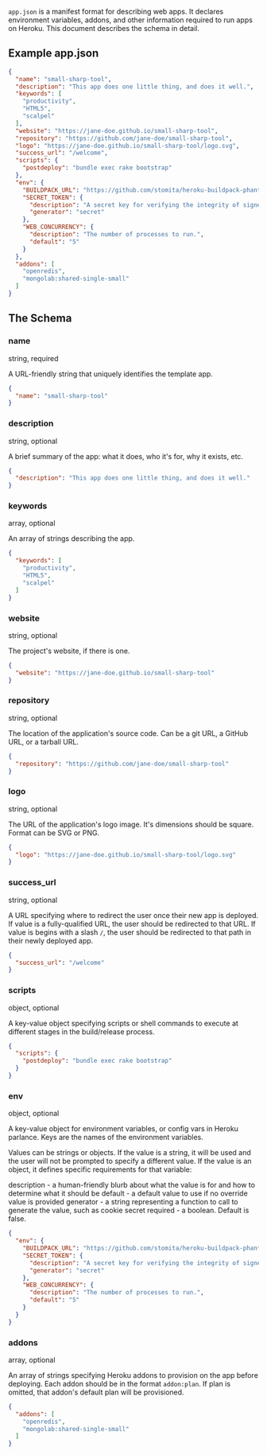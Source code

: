 `app.json` is a manifest format for describing web apps. It declares environment
variables, addons, and other information required to run apps on Heroku. This document describes the schema in detail.

## Example app.json

```json
{
  "name": "small-sharp-tool",
  "description": "This app does one little thing, and does it well.",
  "keywords": [
    "productivity",
    "HTML5",
    "scalpel"
  ],
  "website": "https://jane-doe.github.io/small-sharp-tool",
  "repository": "https://github.com/jane-doe/small-sharp-tool",
  "logo": "https://jane-doe.github.io/small-sharp-tool/logo.svg",
  "success_url": "/welcome",
  "scripts": {
    "postdeploy": "bundle exec rake bootstrap"
  },
  "env": {
    "BUILDPACK_URL": "https://github.com/stomita/heroku-buildpack-phantomjs",
    "SECRET_TOKEN": {
      "description": "A secret key for verifying the integrity of signed cookies.",
      "generator": "secret"
    },
    "WEB_CONCURRENCY": {
      "description": "The number of processes to run.",
      "default": "5"
    }
  },
  "addons": [
    "openredis",
    "mongolab:shared-single-small"
  ]
}
```

## The Schema

### name

string, required

A URL-friendly string that uniquely identifies the template app.

```json
{
  "name": "small-sharp-tool"
}
```
### description

string, optional

A brief summary of the app: what it does, who it&#39;s for, why it exists, etc.

```json
{
  "description": "This app does one little thing, and does it well."
}
```
### keywords

array, optional

An array of strings describing the app.

```json
{
  "keywords": [
    "productivity",
    "HTML5",
    "scalpel"
  ]
}
```
### website

string, optional

The project&#39;s website, if there is one.

```json
{
  "website": "https://jane-doe.github.io/small-sharp-tool"
}
```
### repository

string, optional

The location of the application&#39;s source code. Can be a git URL, a GitHub URL, or a tarball URL.

```json
{
  "repository": "https://github.com/jane-doe/small-sharp-tool"
}
```
### logo

string, optional

The URL of the application&#39;s logo image. It&#39;s dimensions should be square. Format can be SVG or PNG.

```json
{
  "logo": "https://jane-doe.github.io/small-sharp-tool/logo.svg"
}
```
### success_url

string, optional

A URL specifying where to redirect the user once their new app is deployed. If value is a fully-qualified URL, the user should be redirected to that URL. If value is begins with a slash `/`, the user should be redirected to that path in their newly deployed app.

```json
{
  "success_url": "/welcome"
}
```
### scripts

object, optional

A key-value object specifying scripts or shell commands to execute at different stages in the build/release process.

```json
{
  "scripts": {
    "postdeploy": "bundle exec rake bootstrap"
  }
}
```
### env

object, optional

A key-value object for environment variables, or config vars in Heroku parlance. Keys are the names of the environment variables.

Values can be strings or objects. If the value is a string, it will be used and the user will not be prompted to specify a different value. If the value is an object, it defines specific requirements for that variable:

description - a human-friendly blurb about what the value is for and how to determine what it should be
default - a default value to use if no override value is provided
generator - a string representing a function to call to generate the value, such as cookie secret
required - a boolean. Default is false.

```json
{
  "env": {
    "BUILDPACK_URL": "https://github.com/stomita/heroku-buildpack-phantomjs",
    "SECRET_TOKEN": {
      "description": "A secret key for verifying the integrity of signed cookies.",
      "generator": "secret"
    },
    "WEB_CONCURRENCY": {
      "description": "The number of processes to run.",
      "default": "5"
    }
  }
}
```
### addons

array, optional

An array of strings specifying Heroku addons to provision on the app before deploying. Each addon should be in the format `addon:plan`. If plan is omitted, that addon&#39;s default plan will be provisioned.

```json
{
  "addons": [
    "openredis",
    "mongolab:shared-single-small"
  ]
}
```
